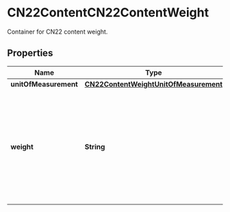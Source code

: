 

# CN22ContentCN22ContentWeight

Container for CN22 content weight.

## Properties

| Name | Type | Description | Notes |
|------------ | ------------- | ------------- | -------------|
|**unitOfMeasurement** | [**CN22ContentWeightUnitOfMeasurement**](CN22ContentWeightUnitOfMeasurement.md) |  |  |
|**weight** | **String** | Total weight of the content. Pounds and Ounces are allowed up to 2 decimals.  Required if the CN22 form container is present. |  |



